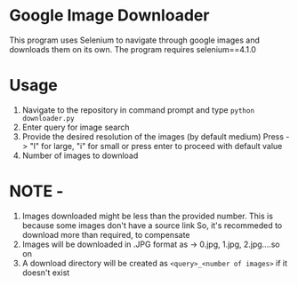 # Google Image Downloader
This program uses Selenium to navigate through google images and downloads them on its own.
The program requires selenium==4.1.0

# Usage
1. Navigate to the repository in command prompt and type `python downloader.py`
2. Enter query for image search
3. Provide the desired resolution of the images (by default medium)
   Press -> "l" for large, "i" for small
   or press enter to proceed with default value
3. Number of images to download

# NOTE -
1. Images downloaded might be less than the provided number. This is because some images don't have a source link
   So, it's recommeded to download more than required, to compensate
2. Images will be downloaded in .JPG format as -> 0.jpg, 1.jpg, 2.jpg....so on
3. A download directory will be created as `<query>_<number of images>` if it doesn't exist

